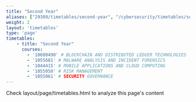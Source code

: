 ```yaml
---
title: "Second Year"
aliases: ["29389/timetables/second-year", "/cybersecurity/timetables/second-year"]
weight: 2
layout: 'timetables'
type: 'page'
timetables:
    - title: "Second Year"
      courses:
        - '10600490' # BLOCKCHAIN AND DISTRIBUTED LEDGER TECHNOLOGIES
        - '1055681' # MALWARE ANALYSIS AND INCIDENT FORENSICS
        - '1044415' # MOBILE APPLICATIONS AND CLOUD COMPUTING
        - '1055050' # RISK MANAGEMENT
        - '1055061' # SECURITY GOVERNANCE
---
```


Check layout/page/timetables.html to analyze this page's content
